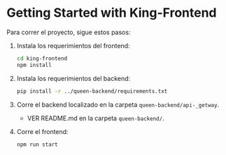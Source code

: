 # Getting Started with King-Frontend
Para correr el proyecto, sigue estos pasos:

1. Instala los requerimientos del frontend:
    ```sh
   cd king-frontend
    npm install
    ```
2. Instala los requerimientos del backend:
    ```sh
    pip install -r ../queen-backend/requirements.txt
    ```

3. Corre el backend localizado en la carpeta ```queen-backend/api-_getway```.
   - VER README.md en la carpeta ```queen-backend/```.
4. Corre el frontend:
    ```sh
    npm run start
    ```